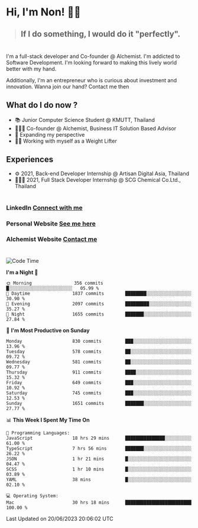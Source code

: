 # Hi, I'm Non! 🖐🏻

> ## If I do something, I would do it "perfectly".

#

I'm a full-stack developer and Co-founder @ Alchemist. I'm addicted to Software Development. I'm looking forward to making this lively world better with my hand.

Additionally, I'm an entrepreneur who is curious about investment and innovation. Wanna join our hand? Contact me then

## What do I do now ?

- 📚 Junior Computer Science Student @ KMUTT, Thailand
- 🧑🏻‍💻 Co-founder @ Alchemist, Business IT Solution Based Advisor
- 🌈 Expanding my perspective
- 🏋🏻 Working with myself as a Weight Lifter

## Experiences

- ⚙️ 2021, Back-end Developer Internship @ Artisan Digital Asia, Thailand
- 🧑🏻‍💻 2021, Full Stack Developer Internship @ SCG Chemical Co.Ltd., Thailand

#

### LinkedIn [Connect with me](https://www.linkedin.com/in/non-nontra/)

### Personal Website [See me here](https://nonnontra.com/)

### Alchemist Website [Contact me](https://alchemist-softwarehouse.co/)

#

<!--START_SECTION:waka-->
![Code Time](http://img.shields.io/badge/Code%20Time-2%2C796%20hrs%2028%20mins-blue)

**I'm a Night 🦉** 

```text
🌞 Morning                356 commits         █░░░░░░░░░░░░░░░░░░░░░░░░   05.99 % 
🌆 Daytime                1837 commits        ████████░░░░░░░░░░░░░░░░░   30.90 % 
🌃 Evening                2097 commits        █████████░░░░░░░░░░░░░░░░   35.27 % 
🌙 Night                  1655 commits        ███████░░░░░░░░░░░░░░░░░░   27.84 % 
```
📅 **I'm Most Productive on Sunday** 

```text
Monday                   830 commits         ███░░░░░░░░░░░░░░░░░░░░░░   13.96 % 
Tuesday                  578 commits         ██░░░░░░░░░░░░░░░░░░░░░░░   09.72 % 
Wednesday                581 commits         ██░░░░░░░░░░░░░░░░░░░░░░░   09.77 % 
Thursday                 911 commits         ████░░░░░░░░░░░░░░░░░░░░░   15.32 % 
Friday                   649 commits         ███░░░░░░░░░░░░░░░░░░░░░░   10.92 % 
Saturday                 745 commits         ███░░░░░░░░░░░░░░░░░░░░░░   12.53 % 
Sunday                   1651 commits        ███████░░░░░░░░░░░░░░░░░░   27.77 % 
```


📊 **This Week I Spent My Time On** 

```text
💬 Programming Languages: 
JavaScript               18 hrs 29 mins      ███████████████░░░░░░░░░░   61.00 % 
TypeScript               7 hrs 56 mins       ███████░░░░░░░░░░░░░░░░░░   26.22 % 
JSON                     1 hr 21 mins        █░░░░░░░░░░░░░░░░░░░░░░░░   04.47 % 
SCSS                     1 hr 10 mins        █░░░░░░░░░░░░░░░░░░░░░░░░   03.89 % 
YAML                     38 mins             █░░░░░░░░░░░░░░░░░░░░░░░░   02.10 % 

💻 Operating System: 
Mac                      30 hrs 18 mins      █████████████████████████   100.00 % 
```


 Last Updated on 20/06/2023 20:06:02 UTC
<!--END_SECTION:waka-->
